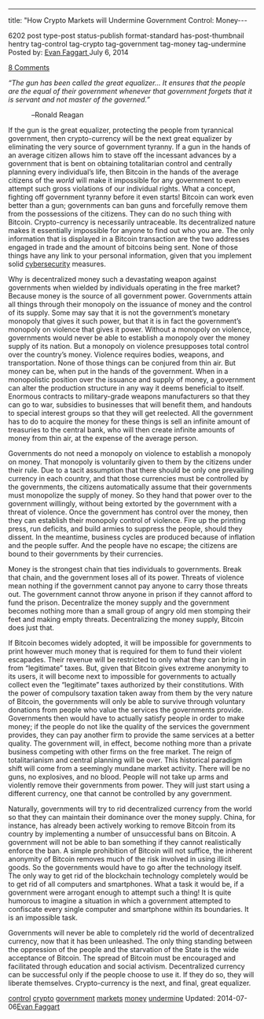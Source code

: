 ---
title: "How Crypto Markets will Undermine Government Control: Money---

6202 post type-post status-publish format-standard has-post-thumbnail hentry  tag-control tag-crypto tag-government tag-money tag-undermine
Posted by: <a href="https://www.deepdotweb.com/author/evanfaggart/" title="">Evan Faggart </a></span>
<span>July 6, 2014</span>
    
<a href="/2014/07/06/crypto-markets-will-undermine-government-control-money/#comments">8 Comments</a></span>
</p>
<p><em>“The gun has been called the great equalizer</em><em>… It ensures that the people are the equal of their government whenever that government forgets that it is servant and not master of the governed.”</em></p>
<p><em>            &#8211;</em>Ronald Reagan</p>
<p>If the gun is the great equalizer, protecting the people from tyrannical government, then crypto-currency will be the next great equalizer by eliminating the very source of government tyranny. If a gun in the hands of an average citizen allows him to stave off the incessant advances by a government that is bent on obtaining totalitarian control and centrally planning every individual&#8217;s life, then Bitcoin in the hands of the average citizens of the <em>world</em> will make it impossible for any government to even attempt such gross violations of our individual rights. What a concept, fighting off government tyranny before it even starts! Bitcoin can work even better than a gun; governments can ban guns and forcefully remove them from the possessions of the citizens. They can do no such thing with Bitcoin. Crypto-currency is necessarily untraceable. Its decentralized nature makes it essentially impossible for anyone to find out who you are. The only information that is displayed in a Bitcoin transaction are the two addresses engaged in trade and the amount of bitcoins being sent. None of those things have any link to your personal information, given that you implement solid <a href="http://www.deepdotweb.com/security-tutorials/">cybersecurity</a> measures.</p>
<p>Why is decentralized money such a devastating weapon against governments when wielded by individuals operating in the free market? Because money is the source of all government power. Governments attain all things through their monopoly on the issuance of money and the control of its supply. Some may say that it is not the government&#8217;s monetary monopoly that gives it such power, but that it is in fact the government&#8217;s monopoly on violence that gives it power. Without a monopoly on violence, governments would never be able to establish a monopoly over the money supply of its nation. But a monopoly on violence presupposes total control over the country&#8217;s money. Violence requires bodies, weapons, and transportation. None of those things can be conjured from thin air. But money can be, when put in the hands of the government. When in a monopolistic position over the issuance and supply of money, a government can alter the production structure in any way it deems beneficial to itself. Enormous contracts to military-grade weapons manufacturers so that they can go to war, subsidies to businesses that will benefit them, and handouts to special interest groups so that they will get reelected. All the government has to do to acquire the money for these things is sell an infinite amount of treasuries to the central bank, who will then create infinite amounts of money from thin air, at the expense of the average person.</p>
<p>Governments do not need a monopoly on violence to establish a monopoly on money. That monopoly is voluntarily given to them by the citizens under their rule. Due to a tacit assumption that there should be only one prevailing currency in each country, and that those currencies must be controlled by the governments, the citizens automatically assume that their governments must monopolize the supply of money. So they hand that power over to the government willingly, without being extorted by the government with a threat of violence. Once the government has control over the money, then they can establish their monopoly control of violence. Fire up the printing press, run deficits, and build armies to suppress the people, should they dissent. In the meantime, business cycles are produced because of inflation and the people suffer. And the people have no escape; the citizens are bound to their governments by their currencies.</p>
<p>Money is the strongest chain that ties individuals to governments. Break that chain, and the government loses all of its power. Threats of violence mean nothing if the government cannot pay anyone to carry those threats out. The government cannot throw anyone in prison if they cannot afford to fund the prison. Decentralize the money supply and the government becomes nothing more than a small group of angry old men stomping their feet and making empty threats. Decentralizing the money supply, Bitcoin does just that.</p>
<p>If Bitcoin becomes widely adopted, it will be impossible for governments to print however much money that is required for them to fund their violent escapades. Their revenue will be restricted to only what they can bring in from “legitimate” taxes. But, given that Bitcoin gives extreme anonymity to its users, it will become next to impossible for governments to actually collect even the “legitimate” taxes authorized by their constitutions. With the power of compulsory taxation taken away from them by the very nature of Bitcoin, the governments will only be able to survive through voluntary donations from people who value the services the governments provide. Governments then would have to actually satisfy people in order to make money; if the people do not like the quality of the services the government provides, they can pay another firm to provide the same services at a better quality. The government will, in effect, become nothing more than a private business competing with other firms on the free market. The reign of totalitarianism and central planning will be over. This historical paradigm shift will come from a seemingly mundane market activity. There will be no guns, no explosives, and no blood. People will not take up arms and violently remove their governments from power. They will just start using a different currency, one that cannot be controlled by any government.</p>
<p>Naturally, governments will try to rid decentralized currency from the world so that they can maintain their dominance over the money supply. China, for instance, has already been actively working to remove Bitcoin from its country by implementing a number of unsuccessful bans on Bitcoin. A government will not be able to ban something if they cannot realistically enforce the ban. A simple prohibition of Bitcoin will not suffice, the inherent anonymity of Bitcoin removes much of the risk involved in using illicit goods. So the governments would have to go after the technology itself. The only way to get rid of the blockchain technology completely would be to get rid of all computers and smartphones. What a task it would be, if a government were arrogant enough to attempt such a thing! It is quite humorous to imagine a situation in which a government attempted to confiscate every single computer and smartphone within its boundaries. It is an impossible task.</p>
<p>Governments will never be able to completely rid the world of decentralized currency, now that it has been unleashed. The only thing standing between the oppression of the people and the starvation of the State is the wide acceptance of Bitcoin. The spread of Bitcoin must be encouraged and facilitated through education and social activism. Decentralized currency can be successful only if the people choose to use it. If they do so, they will liberate themselves. Crypto-currency is the next, and final, great equalizer.</p>
</div>
<a href="https://www.deepdotweb.com/tag/control/" rel="tag">control</a> <a href="https://www.deepdotweb.com/tag/crypto/" rel="tag">crypto</a> <a href="https://www.deepdotweb.com/tag/government/" rel="tag">government</a> <a href="https://www.deepdotweb.com/tag/markets/" rel="tag">markets</a> <a href="https://www.deepdotweb.com/tag/money/" rel="tag">money</a> <a href="https://www.deepdotweb.com/tag/undermine/" rel="tag">undermine</a></span> 
Updated: 2014-07-06<a href="https://www.deepdotweb.com/author/evanfaggart/" title="Posts by Evan Faggart" rel="author">Evan Faggart</a></strong></div>
    
